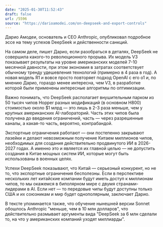 ```yaml
---
date: "2025-01-30T11:52:43"
draft: false
url: /5596
source: "https://darioamodei.com/on-deepseek-and-export-controls"
---
```


Дарио Амодеи, основатель и CEO Anthropic, опубликовал подробное эссе на тему успехов DeepSeek и действенности санкций.

На самом деле, пишет Дарио, если разобраться в деталях, DeepSeek не совершила какого-то революционного прорыва. Их модель V3 показывает результаты на уровне американских моделей 7-10 месячной давности, при этом экономия в затратах соответствует обычному тренду удешевления технологий (примерно в 4 раза в год). А новая модель R1 и вовсе просто повторяет подход OpenAI с его o1 и, по мнению Дарио, гораздо менее интересна, чем V3, в разработке которой были применены интересные алгоритмы по оптимизации.

Важно понимать, что DeepSeek располагает внушительным парком из 50 тысяч чипов Hopper разных модификаций (в основном H800) стоимостью около $1 млрд — это лишь в 2-3 раза меньше, чем у крупных американских AI-лабораторий. Часть этих чипов была получена до введения ограничений, часть — через разрешенные каналы, а какая-то часть, вероятно, контрабандой.

Экспортные ограничения работают — они постепенно закрывают лазейки и делают невозможным получение Китаем миллионов чипов, необходимых для создания действительно продвинутого ИИ в 2026-2027 годах. А именно это и является их главной целью — не допустить создания в Китае мощных систем ИИ, которые могут быть использованы в военных целях.

Успехи DeepSeek показывают, что Китай — серьезный конкурент, но не то, что экспортные ограничения бесполезны. Если в перспективе нескольких лет китайские компании будут иметь доступ к миллионам чипов, то мы окажемся в биполярном мире с двумя странами-лидерами в AI. Если нет — то передовые чипы будут доступны только США и их союзникам и мир будет однополярным, заключает Дарио.

В тексте упоминается также, что обучение нынешней версии Sonnet обошлось Anthropic "меньше, чем в 10 млн долларов", что действительно размывает аргументы вида "DeepSeek за 6 млн сделали то, на что у американских компаний уходят миллиарды".